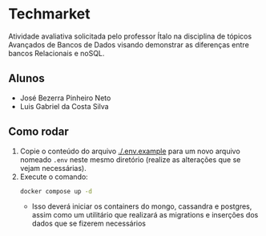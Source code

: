 # Techmarket

Atividade avaliativa solicitada pelo professor Ítalo na disciplina de tópicos Avançados de Bancos de Dados visando demonstrar as diferenças entre bancos Relacionais e noSQL.

## Alunos

- José Bezerra Pinheiro Neto
- Luis Gabriel da Costa Silva

## Como rodar

1. Copie o conteúdo do arquivo [./.env.example](./.env.example) para um novo arquivo nomeado `.env` neste mesmo diretório (realize as alterações que se vejam necessárias).
2. Execute o comando:
   ```bash
   docker compose up -d
   ```
   - Isso deverá iniciar os containers do mongo, cassandra e postgres, assim como um utilitário que realizará as migrations e inserções dos dados que se fizerem necessários
